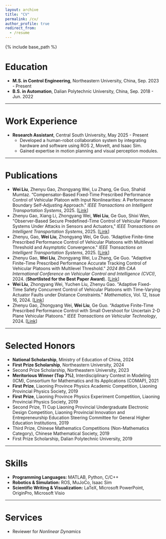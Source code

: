 ```yaml
---
layout: archive
title: "CV"
permalink: /cv/
author_profile: true
redirect_from:
  - /resume
---
```


{% include base_path %}

# Education
* **M.S. in Control Engineering**, Northeastern University, China, Sep. 2023 - Present
* **B.S. in Automation**, Dalian Polytechnic University, China, Sep. 2018 - Jun. 2022

---

# Work Experience
* **Research Assistant**, Central South University, May 2025 - Present
    * Developed a human-robot collaboration system by integrating hardware and software using ROS 2, MoveIt, and Isaac Sim.
    * Gained expertise in motion planning and visual perception modules.

---

# Publications

* **Wei Liu**, Zhenyu Gao, Zhongyang Wei, Lu Zhang, Ge Guo, Shahid Mumtaz. “Compensator-Based Fixed-Time Prescribed Performance Control of Vehicular Platoon with Input Nonlinearities: A Performance Boundary Self-Adjusting Approach." *IEEE Transactions on Intelligent Transportation Systems*, 2025. [[Link](https://ieeexplore.ieee.org/document/11059991/)]
* Zhenyu Gao, Xiang Li, Zhongyang Wei, **Wei Liu**, Ge Guo, Shixi Wen, "Observer-Based Secure Predefined-Time Control of Vehicular Platoon Systems Under Attacks in Sensors and Actuators," *IEEE Transactions on Intelligent Transportation Systems*, 2025. [[Link](https://ieeexplore.ieee.org/document/10897308/)]
* Zhenyu, Gao, **Wei Liu**, Zhongyang Wei, Ge Guo. “Adaptive Finite-time Prescribed Performance Control of Vehicular Platoons with Multilevel Threshold and Asymptotic Convergence." *IEEE Transactions on Intelligent Transportation Systems*, 2025. [[Link](https://ieeexplore.ieee.org/document/10878275/)]
* Zhenyu Gao, **Wei Liu**, Zhongyang Wei, Lu Zhang, Ge Guo. "Adaptive Finite-Time Prescribed Performance Accurate Tracking Control of Vehicular Platoons with Multilevel Threshold." *2024 8th CAA International Conference on Vehicular Control and Intelligence (CVCI)*, 2024. (**Shortlisted for the Best Paper Award**). [[Link](https://ieeexplore.ieee.org/document/10830255/)]
* **Wei Liu**, Zhongyang Wei, Yuchen Liu, Zhenyu Gao. "Adaptive Fixed-Time Safety Concurrent Control of Vehicular Platoons with Time-Varying Actuator Faults under Distance Constraints." *Mathematics*, Vol. 12, Issue 16, 2024. [[Link](https://www.mdpi.com/2227-7390/12/16/2560#:~:text=This%20paper%20investigates%20the%20fault-tolerant%20control%20problem%20for,with%20time-varying%20actuator%20fault%20directions%20and%20distance%20constraints.)]
* Zhenyu Gao, Zhongyang Wei, **Wei Liu**, Ge Guo. “Adaptive Finite-Time Prescribed Performance Control with Small Overshoot for Uncertain 2-D Plane Vehicular Platoons." *IEEE Transactions on Vehicular Technology*, 2024. [[Link](https://ieeexplore.ieee.org/document/10684117/)]

---

# Selected Honors
* **National Scholarship**, Ministry of Education of China, 2024
* **First Prize Scholarship**, Northeastern University, 2024
* Second Prize Scholarship, Northeastern University, 2023
* **Meritorious Winner (Top 7%)**, Interdisciplinary Contest in Modeling (ICM), Consortium for Mathematics and Its Applications (COMAP), 2021
* **First Prize**, Liaoning Province Physics Academic Competition, Liaoning Provincial Physics Society, 2019
* **First Prize**, Liaoning Province Physics Experiment Competition, Liaoning Provincial Physics Society, 2019
* Second Prize, TI Cup Liaoning Provincial Undergraduate Electronic Design Competition, Liaoning Provincial Innovation and Entrepreneurship Education Steering Committee for General Higher Education Institutions, 2019
* Third Prize, Chinese Mathematics Competitions (Non-Mathematics Category), Chinese Mathematical Society, 2019
* First Prize Scholarship, Dalian Polytechnic University, 2019

---

# Skills
* **Programming Languages:** MATLAB, Python, C/C++
* **Robotics & Simulation:** ROS, MuJoCo, Isaac Sim
* **Scientific Writing & Visualization:** LaTeX, Microsoft PowerPoint, OriginPro, Microsoft Visio

---

# Services
* Reviewer for *Nonlinear Dynamics*
